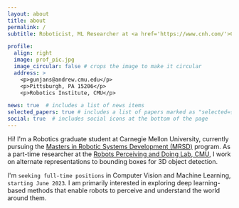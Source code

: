 ```yaml
---
layout: about
title: about
permalink: /
subtitle: Roboticist, ML Researcher at <a href='https://www.cnh.com/'>CNH Industrial</a>

profile:
  align: right
  image: prof_pic.jpg
  image_circular: false # crops the image to make it circular
  address: >
    <p>gunjans@andrew.cmu.edu</p>
    <p>Pittsburgh, PA 15206</p>
    <p>Robotics Institute, CMU</p>

news: true  # includes a list of news items
selected_papers: true # includes a list of papers marked as "selected={true}"
social: true  # includes social icons at the bottom of the page
---
```


Hi! I'm a Robotics graduate student at Carnegie Mellon University, currently pursuing the [Masters in Robotic Systems Development (MRSD)](https://mrsd.ri.cmu.edu/) program. As a part-time researcher at the [Robots Perceiving and Doing Lab, CMU](https://r-pad.github.io/), I work on alternate representations to bounding boxes for 3D object detection.

I'm `seeking full-time positions` in Computer Vision and Machine Learning, `starting June 2023`. I am primarily interested in exploring deep learning-based methods that enable robots to perceive and understand the world around them.